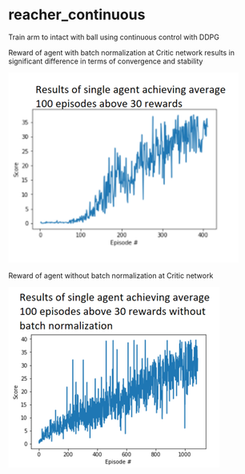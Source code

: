 # reacher_continuous
Train arm to intact with ball using continuous control with DDPG

Reward of agent with batch normalization at Critic network results in significant difference in terms of convergence and stability

![reward_norm](assets/rewards_withbatch.png)

Reward of agent without batch normalization at Critic network 

![reward_nonorm](assets/rewards_wobatch.png)
